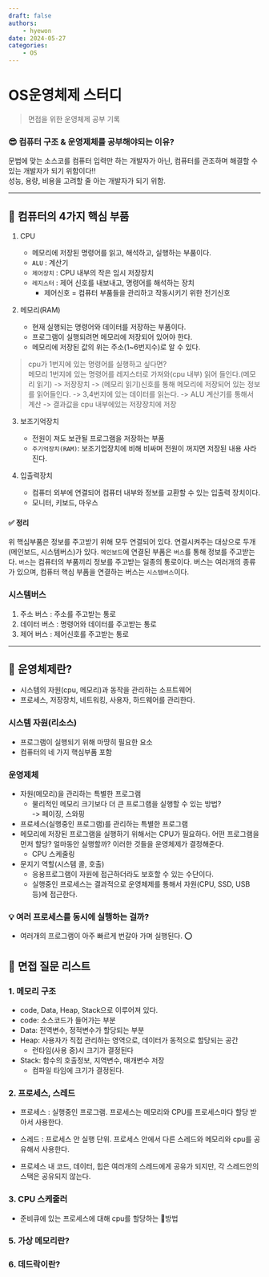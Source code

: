 ```yaml
---
draft: false
authors:
    - hyewon
date: 2024-05-27
categories:
    - OS
---
```


# OS운영체제 스터디

> 면접을 위한 운영체제 공부 기록

<!-- more -->

### 😎 컴퓨터 구조 & 운영제체를 공부해야되는 이유?  
문법에 맞는 소스코를 컴퓨터 입력만  하는 개발자가 아닌, 컴퓨터를 관조하며 해결할 수 있는 개발자가 되기 위함이다!!  
성능, 용량, 비용을 고려할 줄 아는 개발자가 되기 위함.

<hr>

## 🍎 컴퓨터의 4가지 핵심 부품
1. CPU
    - 메모리에 저장된 명령어를 읽고, 해석하고, 실행하는 부품이다.
    - `ALU` : 계산기
    - `제어장치` : CPU 내부의 작은 임시 저장장치
    - `레지스터` : 제어 신호를 내보내고, 명령어를 해석하는 장치
        - 제어신호 = 컴퓨터 부품들을 관리하고 작동시키기 위한 전기신호

2. 메모리(RAM)
    - 현재 실행되는 명령어와 데이터를 저장하는 부품이다. 
    - 프로그램이 실행되려면 메모리에 저장되어 있어야 한다.
    - 메모리에 저장된 값의 위는 주소(1~6번지수)로 알 수 있다. 
  > cpu가 1번지에 있는 명령어를 실행하고 싶다면?   
  메모리 1번지에 있는 명령어를 레지스터로 가져와(cpu 내부) 읽어 들인다.(메모리 읽기) -> 저장장치 -> (메모리 읽기)신호를 통해 메모리에 저장되어 있는 정보를 읽어들인다. -> 3,4번지에 있는 데이터를 읽는다. -> ALU 계산기를 통해서 계산 -> 결과값을 cpu 내부에있는 저장장치에 저장

3. 보조기억장치
    - 전원이 져도 보관될 프로그램을 저장하는 부품
    - `주기억장치(RAM)`: 보조기업장치에 비해 비싸며 전원이 꺼지면 저장된 내용 사라진다.


4. 입출력장치
    - 컴퓨터 외부에 연결되어 컴퓨터 내부와 정보를 교환할 수 있는 입출력 장치이다.
    - 모니터, 키보드, 마우스
  
#### ✅ 정리
위 핵심부품은 정보를 주고받기 위해 모두 연결되어 있다. 연결시켜주는 대상으로 두개(메인보드, 시스템버스)가 있다. `메인보드`에 연결된 부품은 `버스`를 통해 정보를 주고받는다. `버스`는 컴퓨터의 부품끼리 정보를 주고받는 일종의 통로이다. 버스는 여러개의 종류가 있으며, 컴퓨터 핵심 부품을 연결하는 버스는 `시스템버스`이다.


### 시스템버스

1. 주소 버스 : 주소를 주고받는 통로
2. 데이터 버스 : 명령어와 데이터를 주고받는 통로
3. 제어 버스 : 제어신호를 주고받는 통로

<hr>

## 🍎 운영체제란?
- 시스템의 자원(cpu, 메모리)과 동작을 관리하는 소프트웨어
- 프로세스, 저장장치, 네트워킹, 사용자, 하드웨어를 관리한다. 

### 시스템 자원(리소스)
- 프로그램이 실행되기 위해 마땅히 필요한 요소
- 컴퓨터의 네 가지 핵심부품 포함
  
### 운영제체
- 자원(메모리)을 관리하는 특별한 프로그램
    - 물리적인 메모리 크기보다 더 큰 프로그램을 실행할 수 있는 방법?  
        -> 페이징, 스와핑
- 프로세스(실행중인 프로그램)를 관리하는 특별한 프로그램
- 메모리에 저장된 프로그램을 실행하기 위해서는 CPU가 필요하다. 어떤 프로그램을 먼저 할당? 얼마동안 실행할까? 이러한 것들을 운영체제가 결정해준다.
    - CPU 스케줄링
- 문지기 역할(시스템 콜, 호출)
    - 응용프로그램이 자원에 접근하더라도 보호할 수 있는 수단이다.
    - 실행중인 프로세스는 결과적으로 운영체제를 통해서 자원(CPU, SSD, USB 등)에 접근한다.

### 💡 여러 프로세스를 동시에 실행하는 걸까?
- 여러개의 프로그램이 아주 빠르게 번갈아 가며 실행된다. ⭕️


## 🔔 면접 질문 리스트

### 1. 메모리 구조
- code, Data, Heap, Stack으로 이루어져 있다.
- code: 소스코드가 들어가는 부분
- Data: 전역변수, 정적변수가 할당되는 부분
- Heap: 사용자가 직접 관리하는 영역으로, 데이터가 동적으로 할당되는 공간
    - 런타임(사용 중)시 크기가 결정된다
- Stack: 함수의 호출정보, 지역변수, 매개변수 저장
    - 컴파일 타임에 크기가 결정된다.

### 2. 프로세스, 스레드
- 프로세스 : 실행중인 프로그램. 프로세스는 메모리와 CPU를 프로세스마다 할당 받아서 사용한다.
- 스레드 :  프로세스 안 실행 단위. 프로세스 안에서 다른 스레드와 메모리와 cpu를 공유해서 사용한다.

- 프로세스 내 코드, 데이터, 힙은 여러개의 스레드에게 공유가 되지만, 각 스레드안의 스택은 공유되지 않는다.


### 3. CPU 스케줄러
- 준비큐에 있는 프로세스에 대해 cpu를 할당하는 방법


### 5. 가상 메모리란?


### 6. 데드락이란?